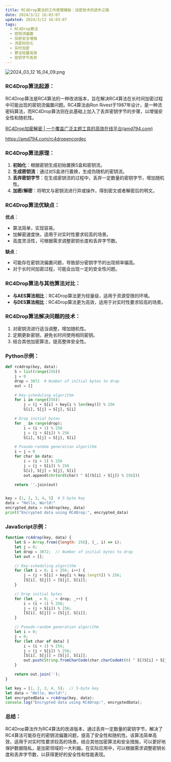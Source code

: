 ```yaml
---
title: RC4Drop算法的工作原理揭秘：加密技术的进步之路
date: 2024/3/12 16:03:07
updated: 2024/3/12 16:03:07
tags:
  - RC4Drop算法
  - 密钥流偏置
  - 加密安全增强
  - 流密码优化
  - 实时加密
  - 算法轻量高效
  - 密钥字节丢弃
---
```



<img src="https://static.amd794.com/blog/images/2024_03_12 16_04_09.png@blog" title="2024_03_12 16_04_09.png" alt="2024_03_12 16_04_09.png"/>

### RC4Drop算法起源：

RC4Drop算法是RC4算法的一种改进版本，旨在解决RC4算法在长时间加密过程中可能出现的密钥流偏置问题。RC4算法由Ron
Rivest于1987年设计，是一种流密码算法，而RC4Drop算法则在此基础上加入了丢弃密钥字节的步骤，以增强安全性和随机性。

[RC4Drop加密解密 | 一个覆盖广泛主题工具的高效在线平台(amd794.com)](https://amd794.com/rc4dropencordec)

https://amd794.com/rc4dropencordec

### RC4Drop算法原理：

1. **初始化**：根据密钥生成初始置换S盒和密钥流。
2. **生成密钥流**：通过对S盒进行置换，生成伪随机的密钥流。
3. **丢弃密钥字节**：在生成密钥流的过程中，丢弃一定数量的密钥字节，增加随机性。
4. **加密/解密**：将明文与密钥流进行异或操作，得到密文或者解密后的明文。

### RC4Drop算法优缺点：

**优点**：

- 算法简单，实现容易。
- 加解密速度快，适用于对实时性要求较高的场景。
- 高度灵活性，可根据需求调整密钥长度和丢弃字节数。

**缺点**：

- 可能存在密钥流偏置问题，导致部分密钥字节的出现频率偏高。
- 对于长时间加密过程，可能会出现一定的安全性问题。

### RC4Drop算法与其他算法对比：

- **与AES算法相比**：RC4Drop算法更为轻量级，适用于资源受限的环境。
- **与DES算法相比**：RC4Drop算法更为高效，适用于对实时性要求较高的场景。

### RC4Drop算法解决问题的技术：

1. 对密钥流进行适当调整，增加随机性。
2. 定期更新密钥，避免长时间使用相同密钥。
3. 结合其他加密算法，提高整体安全性。

### Python示例：

```python
def rc4drop(key, data):
    S = list(range(256))
    j = 0
    drop = 3072  # Number of initial bytes to drop
    out = []

    # Key-scheduling algorithm
    for i in range(256):
        j = (j + S[i] + key[i % len(key)]) % 256
        S[i], S[j] = S[j], S[i]

    # Drop initial bytes
    for _ in range(drop):
        i = (i + 1) % 256
        j = (j + S[i]) % 256
        S[i], S[j] = S[j], S[i]

    # Pseudo-random generation algorithm
    i = j = 0
    for char in data:
        i = (i + 1) % 256
        j = (j + S[i]) % 256
        S[i], S[j] = S[j], S[i]
        out.append(chr(ord(char) ^ S[(S[i] + S[j]) % 256]))

    return ''.join(out)


key = [1, 2, 3, 4, 5]  # 5-byte key
data = "Hello, World!"
encrypted_data = rc4drop(key, data)
print("Encrypted data using RC4Drop:", encrypted_data)
```

### JavaScript示例：

```javascript
function rc4drop(key, data) {
    let S = Array.from({length: 256}, (_, i) => i);
    let j = 0;
    let drop = 3072;  // Number of initial bytes to drop
    let out = [];

    // Key-scheduling algorithm
    for (let i = 0; i < 256; i++) {
        j = (j + S[i] + key[i % key.length]) % 256;
        [S[i], S[j]] = [S[j], S[i]];
    }

    // Drop initial bytes
    for (let _ = 0; _ < drop; _++) {
        i = (i + 1) % 256;
        j = (j + S[i]) % 256;
        [S[i], S[j]] = [S[j], S[i]];
    }

    // Pseudo-random generation algorithm
    let i = 0;
    j = 0;
    for (let char of data) {
        i = (i + 1) % 256;
        j = (j + S[i]) % 256;
        [S[i], S[j]] = [S[j], S[i]];
        out.push(String.fromCharCode(char.charCodeAt(0) ^ S[(S[i] + S[j]) % 256]));
    }

    return out.join('');
}

let key = [1, 2, 3, 4, 5];  // 5-byte key
let data = "Hello, World!";
let encryptedData = rc4drop(key, data);
console.log("Encrypted data using RC4Drop:", encryptedData);
```

### 总结：

RC4Drop算法作为RC4算法的改进版本，通过丢弃一定数量的密钥字节，解决了RC4算法可能存在的密钥流偏置问题，提高了安全性和随机性。该算法简单高效，适用于对实时性要求较高的场景。结合其他加密算法和安全措施，可以更好地保护数据隐私，是加密领域的一大利器。在实际应用中，可以根据需求调整密钥长度和丢弃字节数，以获得更好的安全性和性能表现。